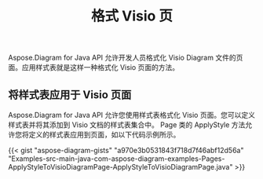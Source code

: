 ﻿---
title: 格式 Visio 页
type: docs
weight: 40
url: /zh/java/format-visio-pages/
---
Aspose.Diagram for Java API 允许开发人员格式化 Visio Diagram 文件的页面。应用样式表就是这样一种格式化 Visio 页面的方法。
## **将样式表应用于 Visio 页面**
Aspose.Diagram for Java API 允许您使用样式表格式化 Visio 页面。您可以定义样式表并将其添加到 Visio 文档的样式表集合中。 Page 类的 ApplyStyle 方法允许您将定义的样式表应用到页面，如以下代码示例所示。

{{< gist "aspose-diagram-gists" "a970e3b0531843f718d7f46abf12d56a" "Examples-src-main-java-com-aspose-diagram-examples-Pages-ApplyStyleToVisioDiagramPage-ApplyStyleToVisioDiagramPage.java" >}}
